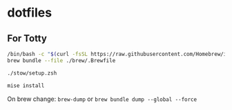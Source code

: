 # dotfiles

## For Totty

```sh
/bin/bash -c "$(curl -fsSL https://raw.githubusercontent.com/Homebrew/install/HEAD/install.sh)"
brew bundle --file ./brew/.Brewfile

./stow/setup.zsh

mise install
```

On brew change: `brew-dump` or `brew bundle dump --global --force`

